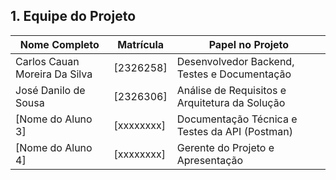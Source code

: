 ## 1. Equipe do Projeto

| Nome Completo     | Matrícula  | Papel no Projeto                               |
| ----------------- | ---------- | ---------------------------------------------- |
| Carlos Cauan Moreira Da Silva | [2326258] | Desenvolvedor Backend, Testes e Documentação   |
| José Danilo de Sousa | [2326306] | Análise de Requisitos e Arquitetura da Solução |
| [Nome do Aluno 3] | [xxxxxxxx] | Documentação Técnica e Testes da API (Postman) |
| [Nome do Aluno 4] | [xxxxxxxx] | Gerente do Projeto e Apresentação              |